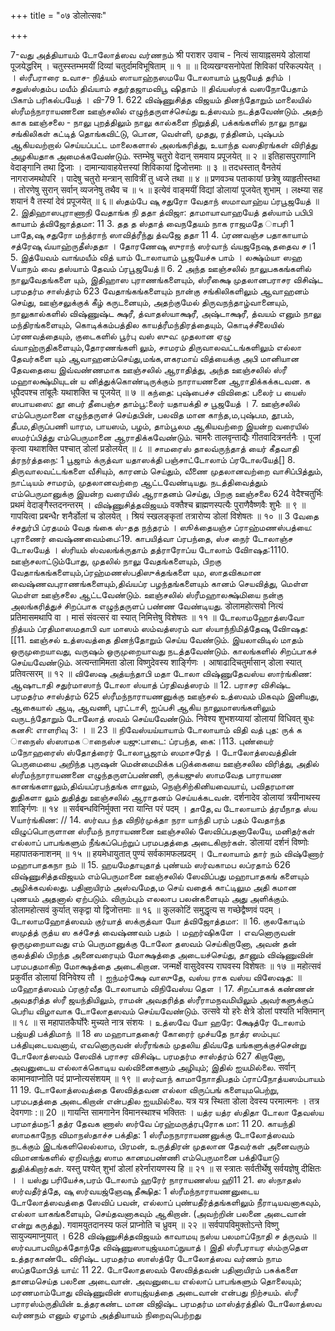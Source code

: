+++
title = "०७ डोलोत्सवः"

+++


7-வது அத்தியாயம் டோலோத்ஸவ வர்ணநம் श्री पराशर उवाच - 
नित्यं सायाह्नसमये डोलायां पूजयेद्धरिम् । 
चतुस्स्तम्भमयीं दिव्यां चतुर्दामविभूषिताम् ॥ १ ॥ 
॥ दिव्यखग्वसनोपेतां शिविकां परिकल्पयेत् । 
। 
ஸ்ரீபராரை உவாச- 
நித்யம் ஸாயாஹ்நஸமயே டோலாயாம் பூஜயேத் தரிம் । சதுஸ்ஸ்தம்ப மயீம் திவ்யாம் சதுர்தஜாமவிபூ ஷிதாம் ॥ திவ்யஸ்ரக் வஸநோபேதாம் பிகாம் பரிகல்பயேத் । 
வி-79 
1. 
622 
விஷ்ணுசித்த விஜயம் 
தினந்தோறும் மாலையில் ஸ்ரீமந்நாராயணனை ஊஞ்சலில் எழுந்தருளச்செய்து உத்ஸவம் நடத்தவேண்டும். அதற் காக ஊஞ்சலை - நாலு புறத்திலும் நாலு கால்களை நிறுத்தி, பக்கங்களில் நாலு 
நாலு சங்கிலிகள் கட்டித் தொங்கவிட்டு, பொன, வெள்ளி, முதது, ரத்தினம், புஷ்பம் ஆகியவற்றால் செய்யப்பட்ட மாலைகளால் அலங்கரித்து, உயாந்த வஸதிரங்கள் விரித்து அழகியதாக அமைக்கவேண்டும். 
स्तम्भेषु चतुरो वेदान् समवाय प्रपूजयेत् ॥ २ ॥ इतिहासपुराणानि वेदाङ्गानि तथा द्विजाः । दामान्यावाहयेत्तस्यां शिविकायां द्विजोत्तमाः ॥ ३ ॥ तदधस्तात् वैनतेयं नागराजमथोपरि । 
पादेषु चतुरो मन्त्रान् सावित्रीं तु ध्वजे तथा ॥ ४ ॥ प्रणवञ्च पताकायां छत्रेषु व्याहृतीस्तथा । 
तोरणेषु सुरान् सर्वान् व्यजनेषु तथैव च ॥ ५ ॥ इत्येवं वाङ्मयीं विद्यां डोलायां पूजयेत् शुभाम् । 
लक्ष्म्या सह शयानं वै तस्यां देवं प्रपूजयेत् ॥ ६॥ 
ஸ்தம்பே ஷு சதுரோ வேதாந் ஸமாவாஹ்ய ப்ரபூஜயேத் ॥ 2. இதிஹாஸபுராணாநி வேதாங்க நி ததா த்விஜா: 
தாமாயாவாஹயேத் தஸ்யாம் பபிபி காயாம் 
த்விஜோத்தமா: 11 3. 
தத த ஸ்தாத் வைநதேயம் நாக ராஜமதே ாபரி 
1 
பாதே,ஷு சதுரோ மந்த்ராந் ஸாவித்ரீந்து த்வஜே ததா 11 4. ப்ரணவஞ்ச பதாகாயாம் சத்ரேஷு வ்யாஹ்ருதீஸ்ததா । தோரணேஷு ஸுராந் ஸர்வாந் வ்யஜநேஷு ததைவ ச।1 5. இத்யேவம் வாங்மயீம் வித் யாம் டோலாயாம் பூஜயேச்சு பாம் । லக்ஷ்ம்யா ஸஹ Vயாநம் வை தஸ்யாம் தேவம் ப்ரபூஜயேத்॥ 6. 
2 
அந்த ஊஞ்சலில் நாலுபககங்களில் நாலுவேதங்களை யும், இதிஹாஸ புராணங்களையும், ஸ்ரீக்ஷை முதலானபராசர விசிஷ்ட பரமதர்ம சாஸ்த்ரம் 
623 
வேதாங்கங்களையும் நான்கு சங்கிலிகளிலும் ஆவாஹனம் செய்து, ஊஞ்சலுக்குக் கீழ் கருடனையும், அதற்குமேல் திருவநந்தாழ்வானையும், நாலுகால்களில் விஷ்ணுஷ்ட க்ஷரீ, த்வாதஸ்யாக்ஷரீ, அஷ்டாக்ஷரீ, த்வயம் எனும் நாலு மந்திரங்களையும், கொடிக்கம்பத்தில காயத்ரீமந்திரத்தையும், கொடிச்சீலையில் ப்ரணவத்தையும், குடைகளில் பூர்பு வஸ் ஸுவ: முதலான ஏழு வ்யாஹ்ருதிகளையும்,தோரணங்களி லும், சாமரம் திருவாலவட்டங்களிலும் எல்லா தேவர்களை யும் ஆவாஹனம்செய்து,மங்க,ளகரமாய் வித்யைக்கு அபி மானியான தேவதையை இவ்வண்ணமாக ஊஞ்சலில் ஆராதித்து, அந்த ஊஞ்சலில் ஸ்ரீ மஹாலக்ஷ்மியுடன் ய னித்துக்கொண்டிருக்கும் நாராயணனை ஆராதிக்கக்கடவன. 
க 
धूपैदपश्च तांबूलैः यथाशक्ति च पूजयेत् ॥ ७ ॥ 
கந்தை: புஷ்பைச்ச விவிதை: பலைர் ப யைஸ் ஸபாயஸை: 
தூ பைர் தீபைஞ்ச தாம்பூ:லைர் யதாயக்தி ச பூஜயேத் । 7. ஊஞ்சலில் எம்பெருமானை எழுந்தருளச் செய்தபின், பலவித மான காந்த,ம,புஷ்பம, தூபம், தீபம,திருப்பணி யாரம, பாயஸம், பழம், தாம்பூலம ஆகியவற்றை இயன்ற வரையில் ஸமர்ப்பித்து எம்பெருமானை ஆராதிக்கவேண்டும். चामरैः तालवृन्ताद्यैः गीतवादित्रनर्तनैः । 
पूजां कृत्वा यथाशक्ति पश्चात् डोलां प्रडोलयेत् ॥ ८ ॥ 
சாமரைஸ் தாலவ்ருந்தாத் யைர் கீதவாதி த்ரநர்த்தநை: 1 பூஜாம் க்ருத்வா யதாஸக்தி பஞ்சாட்டோலாம் 
ப்ரடோலயேத்[] 8. திருவாலவட்டங்களை வீசியும், காரனம் 
செய்தும், வீணை முதலானவற்றை வாசிப்பித்தும், நாட்டியம் 
சாமரம், 
முதலானவற்றை 
ஆட்டவேண்டியது. 
நடத்திவைத்தும் எம்பெருமானுக்கு 
இயன்ற வரையில் ஆராதனம் செய்து, பிறகு ஊஞ்சலை 
624 
वेदैश्चतुर्भिः प्रथमं वेदाङ्गैस्तदनन्तरम् । 
விஷ்ணுசித்தவிஜயம் 
वक्तैश्च ब्राह्मणस्पत्यैः पुराणैवैष्णवैः शुभैः ॥ ९ ॥ गापयित्वा प्रबन्धैr शनैर्डोलां च डोलयेत् । 
श्रियं स्खलङ्कृतां तत्रारोप्य डोलां विशेषतः ॥ १० ॥ 
3 
வேதை ச்சதுர்பி ப்ரதமம் வேத ங்கை ஸ்-தத நந்தரம் । ஸூக்தையஞ்ச ப்ராஹ்மணஸ்பத்யை: புராணைர் 
வைஷ்ணவைம்பை:19. காபயித்வா ப்ரபந்தை, ஸ்ச நைர் டோலாஞ்ச டோலயேத் । ஸ்ரியம் ஸ்வலங்க்ருதாம் தத்ராரோப்ய டோலாம் விாேஷத:1110. ஊஞ்சலாட்டும்போது, முதலில் நாலு வேதங்களையும், பிறகு வேதாங்கங்களையும்,ப்ரஹ்மணஸ்பதிஸுக்தங்களை யும, ஸாதவிகமான வைஷ்ணவபுராணங்களையும்,திவ்யப்ர பழந்தங்களையும் கானம் செயவித்து, 
மெள்ள மெள்ள 
ஊஞ்சலை ஆட்டவேண்டும். ஊஞ்சலில் ஸ்ரீமஹாலக்ஷ்மியை நன்கு அலங்கரித்துச் சிறப்பாக எழுந்தருளப் பண்ண வேண்டியது. 
डोलामहोत्सवो नित्यं प्रतिमासमथापि वा । 
मासं संवत्सरं वा स्यात् निमित्तेषु विशेषतः ॥ ११ ॥ டோலாமஹோத்ஸவோ நித்யம் ப்ரதிமாஸமதாபி வா மாஸம் ஸம்வத்ஸரம் வா ஸ்யாந்நிமித்தேஷு விாேஷத: [[11. 
ஊஞ்சல் உத்ஸவத்தை தினந்தோறும் செய்ய வேண்டும். இயலாவிடில் மாதம் ஒருமுறையாவது, வருஷம் ஒருமுறையாவது நடத்தவேண்டும். காலங்களில் சிறப்பாகச் செய்யவேண்டும். 
अत्यन्तामिमता डोला विष्णुदेवस्य शार्ङ्गिणः । 
आषाढादिचतुर्मासान् डोला स्यात् प्रतिवत्सरम् ॥ १२ ॥ 
விஸேஷ 
அத்யந்தாபி மதா டோலா விஷ்ணுதேவஸ்ய ஸார்ங்கிண: ஆஷாடாதி சதுர்மாஸாந் டோலா ஸ்யாத் ப்ரதிவத்ஸரம் ॥ 12. 
பராசர விசிஷ்ட பரமதர்ம சாஸ்த்ரம் 
625 
ஸ்ரீமந்நாராயணனுக்கு ஊஞ்சல் உத்ஸவம் மிகவும் இனியது, ஆகையால் ஆடி, ஆவணி, புரட்டாசி, ஐப்பசி ஆகிய நாலுமாஸங்களிலும் வருடந்தோறும் டோலோத் ஸவம் செய்யவேண்டும். 
निवेश्य शुभशय्यायां डोलायां विधिवत् बुधः 
கனசி: எாளரிவு 
3: 
। 
॥ 23 ॥ 
நிவேஸ்யய்யாயாம் டோலாயாம் விதி வத் புத: ருக் க ாநைஸ் ஸ்ஸாமக ாநைஸ்ச யஜு:பாடை: ப்ரபந்த, கை:।113. புண்யைர் மநோஹரைஸ் ஸ்தோத்ரைர் டோலாபூஜாம் 
ஸமாசரேத் । டோலோத்ஸவத்தின் பெருமையை அறிந்த புருஷன் மென்மைமிக்க படுக்கையை ஊஞ்சலில விரித்து, அதில் ஸ்ரீமந்நாராயணனை எழுந்தருளப்பண்ணி, ருக்யஜுஸ் 
ஸாமவேத பாராயண கானங்களாலும்,திவ்யப்ரபந்தங்க ளாலும், நெஞ்சிற்கினியவையாய், பவிதரமான துதிகளா லும் துதித்து ஊஞ்சலில் ஆராதனம் செய்யக்கடவன். दर्शनादेव डोलायां त्रयीनाथस्य शार्ङ्गिणः ॥ १४ ॥ सर्वबन्धविनिर्मुक्ता नरा यान्ति परं पदम् । 
தாதே,வ டோலாயாம் த்ரயீநாத ஸ்ய Vயார்ங்கிண: // 14. ஸர்வப ந்த விநிர்முக்தா நரா யாந்தி பரம் பதம் 
வேதாந்த விழுப்பொருளான ஸ்ரீமந் நாராயணனை ஊஞ்சலில் ஸேவிப்பதனாலேயே, மனிதர்கள் எல்லாப் பாபங்களும் நீங்கப்பெற்றுப் பரமபதத்தை அடைகிறார்கள். 
डोलायां दर्शनं विष्णोः महापातकनाशनम् ॥ १५ ॥ 
हयमेधायुतात् पुण्यं सर्वकामफलप्रदम् । 
டோலாயாம் தார் நம் விஷ்ணோர் மஹாபாதகநா நம் ॥ 15. ஹயமேதாயுதாத் புண்யம் ஸர்வகாமப லப்ரதாம் 
626 
விஷ்ணுசித்தவிஜயம் 
எம்பெருமானை ஊஞ்சலில் ஸேவிப்பது மஹாபாதகங் களையும் அழிக்கவல்லது. பதினாயிரம் அஸ்வமேத,ம செய் வதைக் காட்டிலும அதி கமான புணயம் அதனால் ஏற்படும். விரும்பும் எலலாப பலன்களையும் அது அளிக்கும். 
डोलामहोत्सवं कुर्यात् सकृद्वा यो द्विजोत्तमाः ॥ १६ ॥ कुलकोटिं समुद्धृत्य स गच्छेद्वैष्णवं पदम् । டோலாமஹோத்ஸவம் குர்யாத் ஸக்ருத்வா யோ 
த்விஜோத்தமா: ॥ 16. குலகோடிம் ஸமுத்த் ருத்ய ஸ கச்சேத் வைஷ்ணவம் பதம் । 
மஹர்ஷிகளே । எவனொருவன் ஒருமுறையாவது எம் பெருமானுக்கு டோலோ தஸவம் செய்கிறானோ, அவன் தன் குலத்தில் பிறந்த அனைவரையும் மோக்ஷத்தை அடையச்செய்து, தானும் விஷ்ணுவின் பரமபதமாகிற மோக்ஷத்தை அடைகிறான. 
जन्मर्क्षे वासुदेवस्य राघवस्य विशेषतः ॥ १७ ॥ 
महोत्सवं प्रकुर्वीत डोलायां विनिवेश्य तौ । 
ஐந்மர்க்ஷே வாஸுதே, வஸ்ய ராக வஸ்ய விஸேஷத: ॥ மஹோத்ஸவம் ப்ரகுர்வீத டோலாயாம் விநிவேஸ்ய தௌ । 
17. 
சிறப்பாகக் கண்ணன் அவதரித்த ஸ்ரீ ஜயந்தியிலும், ராமன் அவதரித்த ஸ்ரீராமநவமியிலும் அவர்களுக்குப் பெரிய விழாவாக டோலோதஸவம் செய்யவேண்டும். 
उत्सवे यो हरेः क्षेत्रे डोलां पश्यति भक्तिमान् ॥ १८ ॥ स महापातकैर्घोरैः मुच्यते नात्र संशयः । 
உத்ஸவே யோ ஹரே: க்ஷேத்ரே டோலாம் பஜ்யதி 
பக்திமாந் ॥ 18 
ஸ மஹாபாதகைர் கோரைர் முச்யதே நாத்ர ஸம்புய: 
பக்தியுடையவனாய், எவனொருவன் ஸ்ரீரங்கம் முதலிய திவ்யதே யங்களுக்குச்சென்று டோலோத்ஸவம் ஸேவிக் 
பராசர விசிஷ்ட பரமதர்ம சாஸ்த்ரம் 
627 
கிறானோ, அவனுடைய எல்லாக்கொடிய வல்வினைகளும் அழியும்; இதில் ஐயமில்லை. 
सर्वान् कामानवाप्नोति पदं प्राप्नोत्यसंशयम् ॥ १९ ॥ 
ஸர்வாந் காமாநாாேதிபதம் ப்ராப்நோத்யஸம்பாயம் 11 19. டோலோத்ஸவத்தை ஸேவித்தவன எல்லா விருப்பங் களையுமபெற்று, பரமபதத்தை அடைகிறான் என்பதில ஐயமில்லை. 
यत्र यत्र स्थिता डोला देवस्य परमात्मनः । 
तत्र देवगणाः 
:॥ 20 ॥ 
गायन्ति सामगानेन विमानस्थाश्च भक्तितः । 
யத்ர யத்ர ஸ்திதா டோலா தேவஸ்ய பரமாத்மந:1 தத்ர தேவக ணாஸ் ஸர்வே ப்ரஹ்மருத்ரபுரோக மா: 11 20. காயந்தி ஸாமகாநேந விமாநஸ்தாச்ச பக்தித: 1 
ஸ்ரீமநநாராயணனுக்கு டோலோத்ஸவம் நடக்கும் இடங்களிலெல்லாம, பிரமன், உருத்திரன் முதலான தேவர்கள் அனைவரும் விமானங்களில் ஏறிவந்து ஸாம கானமபண்ணி எம்பெருமானை பக்தியோடு துதிக்கிறார்கள். यस्तु पश्येत् शुभां डोलां हरेर्नारायणस्य हि ॥ २१ ॥ स स्त्रातः सर्वतीर्थेषु सर्वयज्ञेषु दीक्षितः । । 
யஸ்து பரியேச்சு,பரம் டோலாம் ஹரேர் நாராயணஸ்ய ஹி11 21. ஸ ஸ்நாதஸ் ஸர்வதீர்த்தே, ஷு ஸர்வயஜ்ஞேஷு தீக்ஷித: 1 
ஸ்ரீமந்நாராயணனுடைய டோலோத்ஸவத்தை ஸேவிப் பவன், எல்லாப் புண்யதீர்த்தங்களிலும் நீராடியவனாகவும், எல்லா யாகங்களையும், செய்தவனாகவும் ஆகிறான். (அவற்றின் பலனை அடைவான் என்று கருத்து). 
गवामयुतदानस्य फलं प्राप्नोति च ध्रुवम् ॥ २२ ॥ 
सर्वपापविमुक्तोऽन्ते विष्णु सायुज्यमाप्नुयात् । 
628 
விஷ்ணுசித்தவிஜயம் 
காவாமயு நஸ்ய பலமாப்நோதி ச த்ருவம் ॥ ஸர்வபாபவிமுக்தோந்தே விஷ்ணுஸாயுஜ்யமாப்நுயாத்। 
இதி ஸ்ரீபராயர ஸ்ம்ருதெள உத்தரகாண்டே விரிஷ்ட பரமதர்ம ஸாஸ்த்ரே 
டோலோத்ஸவ வர்ணம் நாம ஸப்தமோபித் யாய்: 11 
22. 
டோலோதஸவம் ஸேவித்தவன் பதினாயிரம் பசுக்களை தானமசெய்த பலனை அடைவான். அவனுடைய எல்லாப் பாபங்களும் தொலையும்; மரணமாம்போது விஷ்ணுவின் ஸாயுஜ்யத்தை அடைவான் என்பது நிற்சயம். 
ஸ்ரீ பராரஸ்ம்ருதியின் உத்தரகண்ட மான விஜிஷ்ட பரமதர்ம மாஸ்த்ரத்தில் டோலோத்ஸவ வர்ணநம் எனும் ஏழாம் அத்தியாயம் நிறைவுபெற்றது 
